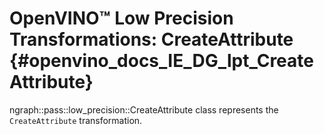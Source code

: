 # OpenVINO™ Low Precision Transformations: CreateAttribute {#openvino_docs_IE_DG_lpt_CreateAttribute}

ngraph::pass::low_precision::CreateAttribute class represents the `CreateAttribute` transformation.